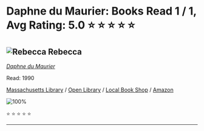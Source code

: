 # Daphne du Maurier:  Books Read 1 / 1, Avg Rating: 5.0 :star: :star: :star: :star: :star:

## ![Rebecca](https://covers.openlibrary.org/b/id/8238729-M.jpg) Rebecca
*[Daphne du Maurier](../authors/DaphneduMaurier)*

Read: 1990

[Massachusetts Library](https://library.minlib.net/search/i=9780862251499) / [Open Library](https://openlibrary.org/isbn/9780862251499) / [Local Book Shop](https://bookshop.org/book/9780862251499) / [Amazon](https://amazon.com/dp/2724277449)

![100%](https://geps.dev/progress/100) 

:star: :star: :star: :star: :star:

---
